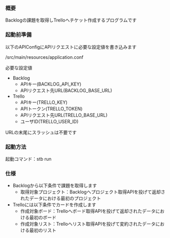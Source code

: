 ### 概要
Backlogの課題を取得しTrelloへチケット作成するプログラムです

### 起動前準備
以下のAPIConfigにAPIリクエストに必要な設定値を書き込みます

/src/main/resources/application.conf  

必要な設定値 
- Backlog
  - APIキー(BACKLOG_API_KEY)
  - APIリクエスト先URL(BACKLOG_BASE_URL)
- Trello
  - APIキー(TRELLO_KEY)
  - APIトークン(TRELLO_TOKEN)
  - APIリクエスト先URL(TRELLO_BASE_URL)
  - ユーザID(TRELLO_USER_ID)

URLの末尾にスラッシュは不要です

### 起動方法
起動コマンド：stb run


### 仕様
- Backlogから以下条件で課題を取得します
  - 取得対象プロジェクト：Backlogへプロジェクト取得APIを投げて返却されたデータにおける最初のプロジェクト
- Trelloには以下条件でカードを作成します
  - 作成対象ボード：Trelloへボード取得APIを投げて返却されたデータにおける最初のボード
  - 作成対象リスト：Trelloへリスト取得APIを投げて変約されたデータにおける最初のリスト
